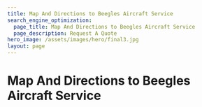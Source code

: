 ```yaml
---
title: Map And Directions to Beegles Aircraft Service
search_engine_optimization:
  page_title: Map And Directions to Beegles Aircraft Service
  page_description: Request A Quote
hero_image: /assets/images/hero/final3.jpg
layout: page
---
```


# Map And Directions to Beegles Aircraft Service